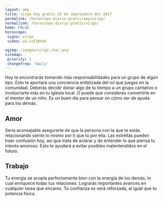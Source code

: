 ```yaml
---
layout: amp
title: virgo hoy gratis 25 de septiembre del 2017 
permalink: /horoscopo-diario-gratis/amp/virgo/
normallink: /horoscopo-diario-gratis/virgo/
home: FALSE
horoscopo:
 signo: virgo
 video: wu-vzI3Khmk

ogimg: /images/virgo_char.png
sitemap:
 priority: 1
 changefreq: 'daily'
---
```



Hoy te encontrarás tomando más responsabilidades para un grupo de algún tipo. Esto te aportará una conciencia enfatizada del rol que juegas en la comunidad. Deberás decidir donar algo de tu tiempo a un grupo caritativo o involucrarte más en tu iglesia local. O puede que consideres convertirte en el mentor de un niño. Es un buen día para pensar en cómo ser de ayuda para los demás.

## Amor

Sería aconsejable asegurarte de que la persona con la que te estás relacionando siente lo mismo por ti que tú por ella. Las estrellas pueden traer confusión hoy, así que trata de aclarar y de entender lo que piensa tu interés amoroso. Esto te ayudará a evitar posibles malentendidos en el futuro.

## Trabajo

Tu energía se acopla perfectamente bien con la energía de los demás, lo cual enriquece todas tus relaciones. Lograrás importantes avances en cualquier tarea que encares. Tu confianza se verá reforzada, al igual que tu potencia física.